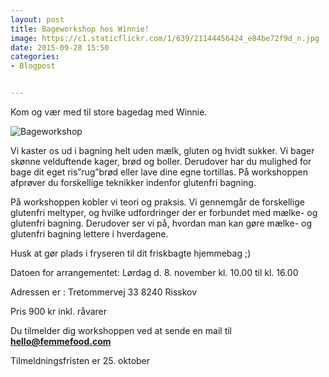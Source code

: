 ```yaml
---
layout: post
title: Bageworkshop hos Winnie!
image: https://c1.staticflickr.com/1/639/21144456424_e84be72f9d_n.jpg
date: 2015-09-28 15:50
categories:
- Blogpost


---
```


Kom og vær med til store bagedag med Winnie.  

 
![Bageworkshop](https://c1.staticflickr.com/1/639/21144456424_e84be72f9d_z.jpg) 


Vi kaster os ud i bagning helt uden mælk, gluten og hvidt sukker. Vi bager skønne velduftende kager, brød og boller. Derudover har du mulighed for bage dit eget ris”rug”brød eller lave dine egne tortillas. På workshoppen afprøver du forskellige teknikker indenfor glutenfri bagning.

På workshoppen kobler vi teori og praksis. Vi gennemgår de forskellige glutenfri meltyper, og hvilke udfordringer der er forbundet med mælke- og glutenfri bagning. Derudover ser vi på, hvordan man kan gøre mælke- og glutenfri bagning lettere i hverdagene. 



Husk at gør plads i fryseren til dit friskbagte hjemmebag ;)



Datoen for arrangementet:
Lørdag d. 8. november kl. 10.00 til kl. 16.00







Adressen er :
Tretommervej 33
8240 Risskov






Pris 900 kr inkl. råvarer 






Du tilmelder dig workshoppen ved at sende en mail til **hello@femmefood.com**

Tilmeldningsfristen er 25. oktober 
 















